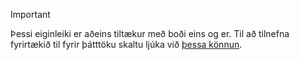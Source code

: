 > [!IMPORTANT]
> Þessi eiginleiki er aðeins tiltækur með boði eins og er. Til að tilnefna fyrirtækið til fyrir þátttöku skaltu ljúka við [þessa könnun](https://aka.ms/ax2012upgrade). 
